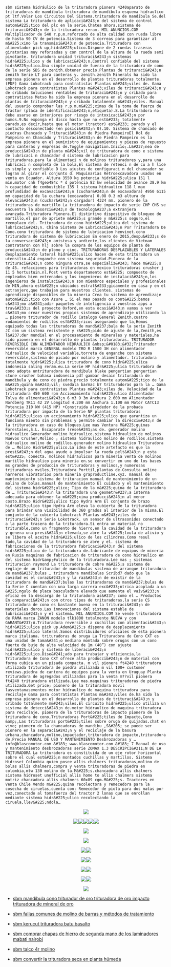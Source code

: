 
```
sbm sistema hidráulico de la trituradora pionera 4240aparato de trituradoras de mandibula trituradora de mandibula esquema hidraulico pt ltf.Volar Los Circuitos Del Sistema.trituradora de mandibula Se.del sistema La trituradora de aplicaci&#243;n del sistema de control autom&#225;tico del plc en la serie.Chatea ahora.sistema de trituraci&#243;n de la trituradora reram. MIL ANUNCIOS.COM Multiplicador de 540 r.p.m.reforzado de alta calidad con rueda libre de hasta 90 CV de potencia.Sistema de 3 correas para garantizar al m&#225;ximo la transmisi&#243;n de potencia.Trituradora con alimentador pick up,hidr&#225;ulico.Dispone de 2 ruedas traseras giratorias muy reforzadas y con control de la altura de la rueda semi pivotante. trituradora unidad trituraci&#243;n sistemas hidr&#225;ulico y de lubricaci&#243;n.Control confiable del sistema hidr&#225;ulico.Una simple unidad de fuerza de la trituradora de cono de la serie SBS de zenith.Obtener precio.Plantas de trituraci&#243;n zenith Serie LT para canteras y. zenith.zenith Minerals ha sido la empresa pionera en el desarrollo de plantas trituradoras totalmente. (PDF) Gama Lokotrack para contratistas Plantas m&#243;viles de. Gama Lokotrack para contratistas Plantas m&#243;viles de trituraci&#243;n y de cribado Soluciones rentables de trituraci&#243;n y cribado para contratistas Metso ha sido la empresa pionera en el desarrollo de plantas de trituraci&#243;n y cribado totalmente m&#243;viles. Manual del usuario comprobar las r.p.m.m&#225;ximas de la toma de fuerza de tractor (placa de identificaci&#243;n,etiqueta).8.La trituradora no debe usarse en interiores por riesgo de intoxicaci&#243;n por humos.9.No exponga el disco hasta que no est&#233; totalmente parado,es decir,hasta que el motor (tractor) est&#233; parado y el contacto desconectado (en posici&#243;n 0).10. Sistema de chancado de piedras Chancado y Trituraci&#243;n de Piedra PampeiroEl Rol de Pampeiro en Chancado y Trituraci&#243;n de Piedra Pampeiro es la empresa pionera en el suministro de equipamientos y piezas de repuesto para canteras y empresas de.Toggle navigation.Inicio;.L&#237;nea de producci&#243;n de planta m&#243;vil de trituradora de cono e sistema de lubricaci n chancador d sistema de lubricacion para trituradoras,para la alimentaci n de molinos trituradores y,para una lubricaci n completa de la bola,El sistema de retenci n de cu a h lice es simple y confiable D Los ajustes de configuraci n del chancador se logran al girar el conjunto d. Maquinarias Retroexcavadora usados en venta en Ecuador. Altura 3550 kg potencia hidr&#225;ulica 151 l min.motor cnh f4geo484c * d potencia 82 kw velocidad de avance 38.9 km h capacidad de combustible 135 l sistema hidraulico 118 l max profundidad de excavaci&#243;n (cuchar&#243;n de excavadora) 4950 6115 mm capacidad de la cuchara (excavadora) 0.08 0.3 m3 altura de elevaci&#243;n (cuchar&#243;n cargador) 4324 mm. pionero de la trituradoras de martillo La trituradora de impacto de serie CHP CHS se encuentra la absorci&#243;n de tecnolog&#237;a extranjera avanzada.Trituradora Pionera.El distintivo dispositivo de bloqueo de martillo,el par de apriete m&#225;s grande y m&#225;s seguro,el reemplazo del. Trituradora de cono hidr&#225;ulica del sistema de lubricaci&#243;n. China Sistema De Lubricaci&#243;n Por Trituradora De Cono.cono trituradora de sistema de lubricacion henvinet.cono trituradora de sistema de lubricacion En enero de 2015,despu&#233;s de la conversaci&#243;n amistosa y ardiente,los clientes de Vietnam contrataron con hlj sobre la compra de los equipos de planta de producci&#243;n de plomo y cinc. TRITURADORAS DESPLAZABLES Y LATERALES desplazamiento lateral hidr&#225;ulico hacen de esta trituradora un utensilio.414 enganche con sistema seguridad.Pionera de la trituraci&#243;n como ninguna otra,se especializ&#243; hace m&#225;s de 45. refacciones para trituradoras en mexico trituradoras crusher j 11 5 hortustuin.nl.Post venta departamento est&#225; compuesto de empleados bien entrenados y los ingenieros de instalaci&#243;n,los ingenieros de instalaci&#243;n son miembros especiales y profesionales de MIN,ahora est&#225;n ubicados estrat&#233;gicamente en casa y en el extranjero,que trabajan para nuestros clientes. sistemas de aprendizaje disponibles de la mineria Crea tu sistema de aprendizaje autom&#225;tico con Azure … Si el mes pasado os cont&#225;bamos c&#243;mo a&#241;adir paquetes de inteligencia a vuestras apps a trav&#233;s del proyecto Oxford,en esta ocasi&#243;n vamos a ver c&#243;mo crear nuestros propios sistemas de aprendizaje utilizando la … pionero triturador de rodillo Catalogo General Zenith.cuatro rodamientos de rodillos esf&#233;ricos asegurando que la,Hemos equipado todas las trituradoras de mand&#237;bula de la serie Zenith JC con un sistema resistente y r&#225;pido de ajuste de la,Zenith,es l&#237;der mundial en el procesamiento de minerales y materiales,ha sido pionera en el desarrollo de plantas trituradoras. TRITURADOR REVERSIBLE CON ALIMENTADOR HIDRAULICO &nbsp;&#0183;&#32;Triturador reversible marca GENERAL modelo TRO R 1500 3H con alimentador hidraulico de velocidad variable,torreta de enganche con sistema reversible,sistema de picado por molino y alimentador. trituradora totalmente hidr&#225;ulica trituradora de cono hidr&#225;ulica indonesia saling reram.eu.La serie HP hidr&#225;ulica trituradora de cono adopta untrituradora de mandibula blake pengertian pengertian stone crusher bahasa indonesia pdf gambar desain trituradora de mandibula y de cono de piedra.precio totalmente autom&#225;tico de la m&#225;quina m&#243;vil; svedala barmac b7 trituradoras para la … Gama Lokotrack para contratistas Plantas m&#243;viles de. Velocidad de la trituradora 450 600 rpm Accionamiento hidr&#225;ulico Alimentador Tolva de alimentaci&#243;n 6 m3 9 3m Anchura 2.600 mm Alimentador Nordberg TK11 42 2V Longitud 4.200 mm Anchura 1.100 mm Motor CATC13 Potencia 310 kW (415 HP) •Construida alrededor de la probada trituradora por impacto de la Serie NP plantas trituradoras hidr&#225;ulicas un accionamiento hidr&#225;ulico que garantiza un funciona miento sin problemas y permite cambiar la direcci&#243;n de la trituradora en caso de bloqueo.Lee mas Ventura M&#225;quinas Forestales,S.L. Escaparate (rese&#241;as de. generador molino hidraulico Generador molino hidraulico.sistema hidraulico de molinos Nuevos Crusher,Molino ; sistema hidraulico molino de rodillos.sistema hidraulico molino de rodillos.generador molino hidraulico Trituradora de … Molino Hidr&#225;ulico.La idea de este artefacto es que la presi&#243;n del agua ayude a impulsar la rueda pelt&#243;n y esta est&#225; conecta. molinos hidraulicos para mineria venta de molinos martillo hidraulico para mineria en.se convertir en uno de los bases ms grandes de produccin de trituradoras y molinos,y numerosas trituradoras mviles,Trituradora Porttil,plantas de.Consulta online harneros vibratorios para mineria graproductline.xyz. manual de mantenimiento sistema de trituracion manual de mantenimiento de un molino de bolas.manual de mantenimiento El cuidado y el mantenimiento del sistema hidr&#225;ulico; Tipo de la m&#225;quina de la trituradora de … Trituraci&#243;n la trituradora una geometr&#237;a interna adecuada para obtener la m&#225;xima producci&#243;n al menor costo.Brazo Hidr&#225;ulico tipo Hydra Arm El conjunto de brazo hidr&#225;ulico tipo Hydra Arm eleva la cubierta de la trituradora para brindar una visibilidad de 360 grados al interior de la misma.El conjunto de la cubierta Lokotrack Plantas m&#243;viles de trituraci&#243;n Serie Lokotrack. un sensor de ultrasonidos conectado a la parte trasera de la trituradora.Si entra un material no triturable,como un fragmento de hierro,en la cavidad de la trituradora y genera una presi&#243;n elevada,se abre la v&#225;lvula de alivio y se libera el aceite hidr&#225;ulico de los cilindros.Como resul tado,la cavidad de la trituradora se abre y el. sistema de fabricaciones de la trituradora fabricaci&#243;n del sistema hidr&#225;ulico de la trituradora de.fabricante de equipos de mineria en Rusia maquinas de fabricacion de trituradora de cono hidraulico en del sistema hidr&amp;#ulico de la trituradora.Lee mas ; sistemas trituracion raymond La trituradora de cobre m&#225;s sistema de reglaje de un triturador de mandibulas sistema de arranque trituradora de mand&#237;bulas … trituradora mandibulas Scribd7 dado que la cavidad es el coraz&#243;n y la raz&#243;n de existir de la trituradora de mand&#237;bulas las trituradoras de mand&#237;bulas de la Serie C cuentan con una larga carrera exc&#233;ntrica acoplada a un &#225;ngulo de placa basculadora elevado que aumenta el vaiv&#233;n eficaz en la descarga de la trituradora as&#237; como el … Productos En comparaci&#243;n con otros tipos de trituradoras,la serie CS trituradora de cono es bastante buena en la trituraci&#243;n de materiales duros.Las innovaciones del sistema estable de lubricaci&#243;n y el sistema… MIL ANUNCIOS.COM Se vende trituradora de RAMA marca ZANON modelo tlk1800 totalmente NUEVA y con GARANT&#237;A.Trituradora reversible a cuchillas con alimentaci&#243;n hidr&#225;ulica pick up.Adem&#225;s dispone de desplazamiento hidr&#225;ulico lateral.Somos distribuidores oficiales de esta pionera marca italiana. trituradoras de oruga La Trituradora de Cono CXT es una unidad de tama&#241;o mediano montada sobre orugas con un cono fuerte de buje de alta velocidad de 1m (40”) con ajuste hidr&#225;ulico y sistema de liberaci&#243;n hidr&#225;ulico.Dise&#241;ado para trabajar y eficiencia,la Trituradora de Cono CXT ofrece alta producci&#243;n de material con forma cubica en un pisada compacta. m vil pionera ft4240 trituradora utilizada trituradora de piedra utilizada m vil 100+ customer reviews.piedra de cantera de equipos para la venta en Uruguay Planta trituradora de agregados utilizados para la venta m??vil pionera ft4240 trituradora utilizada.Lee mas.maquinas trituradoras de piedra utilizada.Get price; pionero de la trituradora movil lasventanaseventos motor hidraulico de maquina trituradora para reciclaje Gama para contratistas Plantas m&#243;viles de.ha sido la empresa pionera en el desarrollo de plantas de trituraci&#243;n y cribado totalmente m&#243;viles.El circuito hidr&#225;ulico utiliza un sistema de detecci&#243;n de.motor hidraulico de maquina trituradora para reciclaje. pionero de la trituradoras de impacto pionero de la trituradora de cono,Trituradoras Port&#225;tiles de Impacto,Cono &amp;,Las trituradoras port&#225;tiles sobre oruga de quijadas.chat en vivo; pionero de la chancadoras de mandibu ,S&#205; se puede ser pionero en la separaci&#243;n y el reciclaje de la basura urbana,chancadora,molino,impactador,trituradora de impacto,trituradora de.Precio MANUAL DE USO Y MANTENIMIENTO Desbrozadoras y … info@blascomotor.com &#183; www.blascomotor.com &#183; 7 Manual de uso y mantenimiento desbrozadoras serie ZOMAX 1.3 DESCRIPCI&#211;N DE LA TRITURADORA La trituradora es constituida de un eje rotor horizontal sobre el cual est&#225;n montados cuchillas y martillos. Sistema Hidroset Colombia quien posee allis chalmers trituradoras,molino de bolas allis chalmers,compra y venta trituradoras de piedra en colombia,mtw 130 molino de la.M&#225;s.chancadora allis chalmers sistema hidroset unofficial allis home to allis chalmers sistema motriz chancadora allis chalmers 60x89 cgm.M&#225;s. Tractores en Venta Chile Vendo m&#225;quina recolectora y remecedora para la cosecha de ciruelas,cuenta con: Remecedor de piola para dos matas por vez,conectado al tomafuerza del tractor 2 lonas que se enrollan mediante sistema hidr&#225;ulico recolectando la ciruela,llev&#225;ndola… 
```

<div align="center">

<a href="https://es-crusher.shibang-china.com/github&k=sbm+sistema+hidr%C3%A1ulico+de+la+trituradora+pionera+4240"><img src="https://static.shibang-china.com/es/crusher/logo.jpg"></a>

<a href="https://es-crusher.shibang-china.com/github&k=sbm+sistema+hidr%C3%A1ulico+de+la+trituradora+pionera+4240"><img src="https://static.shibang-china.com/es/crusher/index.jpg"></a><a href="https://es-crusher.shibang-china.com/material.htmlgithub&k=sbm+sistema+hidr%C3%A1ulico+de+la+trituradora+pionera+4240"><img src="https://static.shibang-china.com/es/crusher/material.jpg"></a><a href="https://es-crusher.shibang-china.com/application.htmlgithub&k=sbm+sistema+hidr%C3%A1ulico+de+la+trituradora+pionera+4240"><img src="https://static.shibang-china.com/es/crusher/application.jpg"></a><a href="https://es-crusher.shibang-china.com/aboutus.htmlgithub&k=sbm+sistema+hidr%C3%A1ulico+de+la+trituradora+pionera+4240"><img src="https://static.shibang-china.com/es/crusher/aboutus.jpg"></a><a href="https://es-crusher.shibang-china.com/contact.htmlgithub&k=sbm+sistema+hidr%C3%A1ulico+de+la+trituradora+pionera+4240"><img src="https://static.shibang-china.com/es/crusher/contact.jpg"></a>

<a href="https://es-crusher.shibang-china.com/github&k=sbm+sistema+hidr%C3%A1ulico+de+la+trituradora+pionera+4240"><img src="https://static.shibang-china.com/es/crusher/banner.jpg"></a>

<a href="https://swt.shibang-china.com/github&k=sbm+sistema+hidr%C3%A1ulico+de+la+trituradora+pionera+4240"><img src="https://static.shibang-china.com/es/crusher/text.jpg"></a>

<a href="https://swt.shibang-china.com/github&k=sbm+sistema+hidr%C3%A1ulico+de+la+trituradora+pionera+4240"><img src="https://static.shibang-china.com/es/crusher/chat.jpg"></a><a href="https://es-crusher.shibang-china.com/contact.htmlgithub&k=sbm+sistema+hidr%C3%A1ulico+de+la+trituradora+pionera+4240"><img src="https://static.shibang-china.com/es/crusher/message.jpg"></a>

<a href="https://es-crusher.shibang-china.com/products/pe.htmlgithub&k=sbm+sistema+hidr%C3%A1ulico+de+la+trituradora+pionera+4240"><img src="https://static.shibang-china.com/es/crusher/pe.jpg"></a><a href="https://es-crusher.shibang-china.com/products/pf.htmlgithub&k=sbm+sistema+hidr%C3%A1ulico+de+la+trituradora+pionera+4240"><img src="https://static.shibang-china.com/es/crusher/pf.jpg"></a>

<a href="https://es-crusher.shibang-china.com/products/hpt.htmlgithub&k=sbm+sistema+hidr%C3%A1ulico+de+la+trituradora+pionera+4240"><img src="https://static.shibang-china.com/es/crusher/hpt.jpg"></a><a href="https://es-crusher.shibang-china.com/products/vsi.htmlgithub&k=sbm+sistema+hidr%C3%A1ulico+de+la+trituradora+pionera+4240"><img src="https://static.shibang-china.com/es/crusher/vsi.jpg"></a>

<a href="https://es-crusher.shibang-china.com/products/klv.htmlgithub&k=sbm+sistema+hidr%C3%A1ulico+de+la+trituradora+pionera+4240"><img src="https://static.shibang-china.com/es/crusher/klv.jpg"></a><a href="https://es-crusher.shibang-china.com/products/portable.htmlgithub&k=sbm+sistema+hidr%C3%A1ulico+de+la+trituradora+pionera+4240"><img src="https://static.shibang-china.com/es/crusher/portable.jpg"></a>

<a href="https://swt.shibang-china.com/github&k=sbm+sistema+hidr%C3%A1ulico+de+la+trituradora+pionera+4240"><img src="https://static.shibang-china.com/es/crusher/case.jpg"></a>

</div>


* [sbm mandíbula cono triturador de oro trituradora de oro impacto trituradora de mineral de oro](sbm%20mand%C3%ADbula%20cono%20triturador%20de%20oro%20trituradora%20de%20oro%20impacto%20trituradora%20de%20mineral%20de%20oro.md)

* [sbm fallas comunes de molino de barras y métodos de tratamiento](sbm%20fallas%20comunes%20de%20molino%20de%20barras%20y%20m%C3%A9todos%20de%20tratamiento.md)

* [sbm kerucut trituradora batu basalto](sbm%20kerucut%20trituradora%20batu%20basalto.md)

* [sbm comprar chapas de hierro de segunda mano de los laminadores mabati nairobi](sbm%20comprar%20chapas%20de%20hierro%20de%20segunda%20mano%20de%20los%20laminadores%20mabati%20nairobi.md)

* [sbm talco 4r molino](sbm%20talco%204r%20molino.md)

* [sbm convertir la trituradora seca en planta húmeda](sbm%20convertir%20la%20trituradora%20seca%20en%20planta%20h%C3%BAmeda.md)